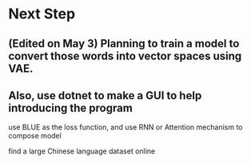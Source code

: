 # Next Step

## (Edited on May 3) Planning to train a model to convert those words into vector spaces using VAE.
## Also, use dotnet to make a GUI to help introducing the program

use BLUE as the loss function, and use RNN or Attention mechanism to compose model

find a large Chinese language dataset online

